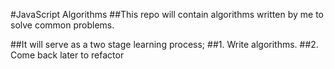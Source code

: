 #JavaScript Algorithms
##This repo will contain algorithms written by me to solve common problems.

##It will serve as a two stage learning process;
##1. Write algorithms.
##2. Come back later to refactor
